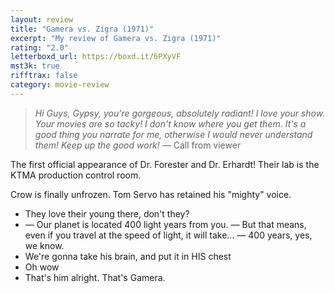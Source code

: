 ```yaml
---
layout: review
title: "Gamera vs. Zigra (1971)"
excerpt: "My review of Gamera vs. Zigra (1971)"
rating: "2.0"
letterboxd_url: https://boxd.it/6PXyVF
mst3k: true
rifftrax: false
category: movie-review
---
```


<blockquote><i>Hi Guys, Gypsy, you're gorgeous, absolutely radiant! I love your show. Your movies are so tacky! I don't know where you get them. It's a good thing you narrate for me, otherwise I would never understand them! Keep up the good work!</i>
— Call from viewer</blockquote>

The first official appearance of Dr. Forester and Dr. Erhardt! Their lab is the KTMA production control room.

Crow is finally unfrozen. Tom Servo has retained his "mighty" voice.

- They love their young there, don't they?
- — Our planet is located 400 light years from you. — But that means, even if you travel at the speed of light, it will take... — 400 years, yes, we know.
- We're gonna take his brain, and put it in HIS chest
- Oh wow
- That's him alright. That's Gamera.
